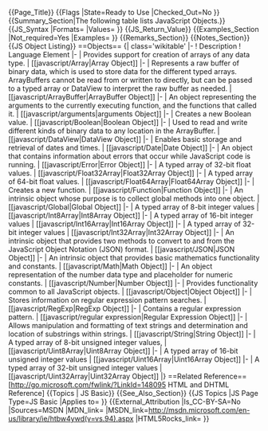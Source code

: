 {{Page_Title}}
{{Flags
|State=Ready to Use
|Checked_Out=No
}}
{{Summary_Section|The following table lists JavaScript Objects.}}
{{JS_Syntax
|Formats=
|Values=
}}
{{JS_Return_Value}}
{{Examples_Section
|Not_required=Yes
|Examples=
}}
{{Remarks_Section}}
{{Notes_Section}}
{{JS Object Listing}}
==Objects==
{| class='wikitable'
|-
! Description
! Language Element
|-
| Provides support for creation of arrays of any data type.
| [[javascript/Array|Array Object]]
|-
| Represents a raw buffer of binary data, which is used to store data for the different typed arrays. ArrayBuffers cannot be read from or written to directly, but can be passed to a typed array or DataView to interpret the raw buffer as needed.
| [[javascript/ArrayBuffer|ArrayBuffer Object]]
|-
| An object representing the arguments to the currently executing function, and the functions that called it.
| [[javascript/arguments|arguments Object]]
|-
| Creates a new Boolean value.
| [[javascript/Boolean|Boolean Object]]
|-
| Used to read and write different kinds of binary data to any location in the ArrayBuffer.
| [[javascript/DataView|DataView Object]]
|-
| Enables basic storage and retrieval of dates and times.
| [[javascript/Date|Date Object]]
|-
| An object that contains information about errors that occur while JavaScript code is running.
| [[javascript/Error|Error Object]]
|-
| A typed array of 32-bit float values.
| [[javascript/Float32Array|Float32Array Object]]
|-
| A typed array of 64-bit float values.
| [[javascript/Float64Array|Float64Array Object]]
|-
| Creates a new function.
| [[javascript/Function|Function Object]]
|-
| An intrinsic object whose purpose is to collect global methods into one object.
| [[javascript/Global|Global Object]]
|-
| A typed array of 8-bit integer values
| [[javascript/Int8Array|Int8Array Object]]
|-
| A typed array of 16-bit integer values
| [[javascript/Int16Array|Int16Array Object]]
|-
| A typed array of 32-bit integer values
| [[javascript/Int32Array|Int32Array Object]]
|-
| An intrinsic object that provides two methods to convert to and from the JavaScript Object Notation (JSON) format.
| [[javascript/JSON|JSON Object]]
|-
| An intrinsic object that provides basic mathematics functionality and constants.
| [[javascript/Math|Math Object]]
|-
| An object representation of the number data type and placeholder for numeric constants.
| [[javascript/Number|Number Object]]
|-
| Provides functionality common to all JavaScript objects.
| [[javascript/Object|Object Object]]
|-
| Stores information on regular expression pattern searches.
| [[javascript/RegExp|RegExp Object]]
|-
| Contains a regular expression pattern.
| [[javascript/regular expression|Regular Expression Object]]
|-
| Allows manipulation and formatting of text strings and determination and location of substrings within strings.
| [[javascript/String|String Object]]
|-
| A typed array of 8-bit unsigned integer values,
| [[javascript/Uint8Array|Uint8Array Object]]
|-
| A typed array of 16-bit unsigned integer values
| [[javascript/Uint16Array|Uint16Array Object]]
|-
| A typed array of 32-bit unsigned integer values
| [[javascript/Uint32Array|Uint32Array Object]]
|}
==Related Reference==
[http://go.microsoft.com/fwlink/?LinkId=148095 HTML and DHTML Reference]
{{Topics | JS Basic}}
{{See_Also_Section}}
{{JS Topics
|JS Page Type=JS Basic
|Applies to=
}}
{{External_Attribution
|Is_CC-BY-SA=No
|Sources=MSDN
|MDN_link=
|MSDN_link=http://msdn.microsoft.com/en-us/library/ie/htbw4ywd(v=vs.94).aspx
|HTML5Rocks_link=
}}